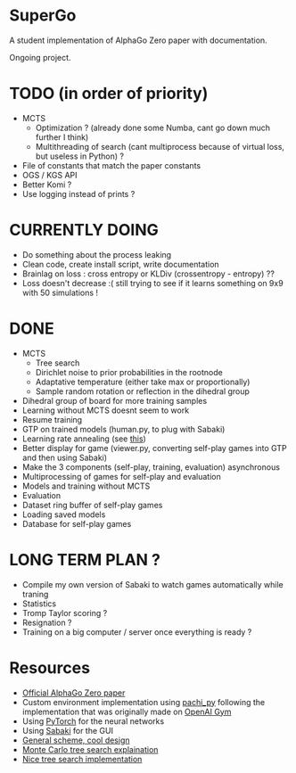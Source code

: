 # SuperGo

A student implementation of AlphaGo Zero paper with documentation.

Ongoing project.

# TODO (in order of priority)

* MCTS
  * Optimization ? (already done some Numba, cant go down much further I think)
  * Multithreading of search (cant multiprocess because of virtual loss, but useless in Python) ?
* File of constants that match the paper constants
* OGS / KGS API
* Better Komi ?
* Use logging instead of prints ?

# CURRENTLY DOING

* Do something about the process leaking
* Clean code, create install script, write documentation
* Brainlag on loss : cross entropy or KLDiv (crossentropy - entropy) ??
* Loss doesn't decrease :( still trying to see if it learns something on 9x9 with 50 simulations !

# DONE

* MCTS
  * Tree search
  * Dirichlet noise to prior probabilities in the rootnode
  * Adaptative temperature (either take max or proportionally)
  * Sample random rotation or reflection in the dihedral group
* Dihedral group of board for more training samples
* Learning without MCTS doesnt seem to work
* Resume training
* GTP on trained models (human.py, to plug with Sabaki)
* Learning rate annealing (see [this](https://discuss.pytorch.org/t/adaptive-learning-rate/320/26))
* Better display for game (viewer.py, converting self-play games into GTP and then using Sabaki)
* Make the 3 components (self-play, training, evaluation) asynchronous
* Multiprocessing of games for self-play and evaluation
* Models and training without MCTS
* Evaluation
* Dataset ring buffer of self-play games
* Loading saved models
* Database for self-play games

# LONG TERM PLAN ?

* Compile my own version of Sabaki to watch games automatically while traning
* Statistics
* Tromp Taylor scoring ?
* Resignation ?
* Training on a big computer / server once everything is ready ?

# Resources

* [Official AlphaGo Zero paper](https://www.nature.com/articles/nature24270.epdf?author_access_token=VJXbVjaSHxFoctQQ4p2k4tRgN0jAjWel9jnR3ZoTv0PVW4gB86EEpGqTRDtpIz-2rmo8-KG06gqVobU5NSCFeHILHcVFUeMsbvwS-lxjqQGg98faovwjxeTUgZAUMnRQ)
* Custom environment implementation using [pachi_py](https://github.com/openai/pachi-py/tree/master/pachi_py) following the implementation that was originally made on [OpenAI Gym](https://github.com/openai/gym/blob/6af4a5b9b2755606c4e0becfe1fc876d33130526/gym/envs/board_game/go.py)
* Using [PyTorch](https://github.com/pytorch/pytorch) for the neural networks
* Using [Sabaki](https://github.com/SabakiHQ/Sabaki) for the GUI
* [General scheme, cool design](https://applied-data.science/static/main/res/alpha_go_zero_cheat_sheet.png)
* [Monte Carlo tree search explaination](https://int8.io/monte-carlo-tree-search-beginners-guide/)
* [Nice tree search implementation](https://github.com/blanyal/alpha-zero/blob/master/mcts.py)
